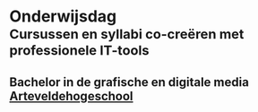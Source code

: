 Onderwijsdag<br><small>Cursussen en syllabi co-creëren met professionele IT-tools </small>
==========================================================================================
## Bachelor in de **grafische en digitale media**<br>[Arteveldehogeschool](http://www.arteveldehogeschool.be)